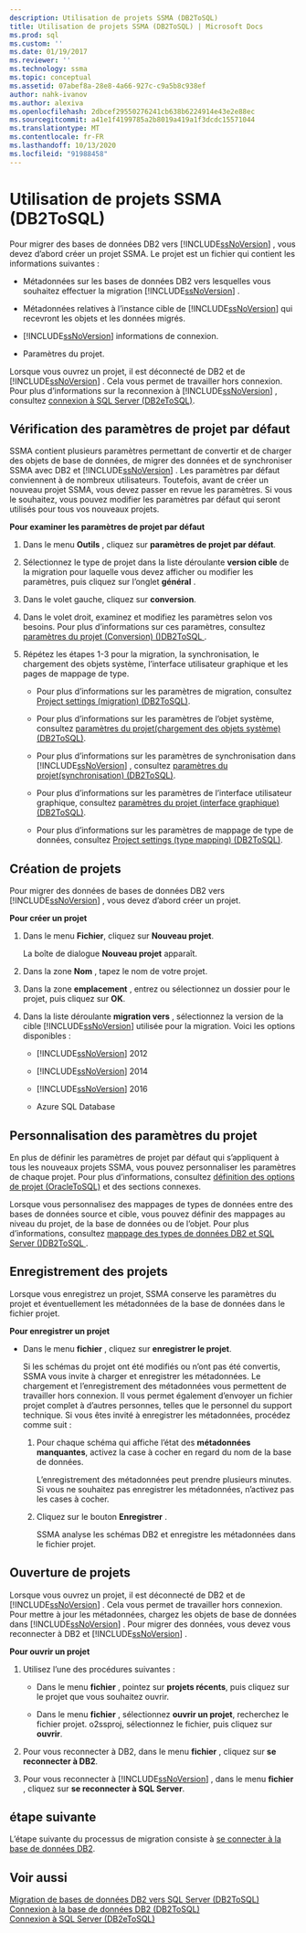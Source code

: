 ```yaml
---
description: Utilisation de projets SSMA (DB2ToSQL)
title: Utilisation de projets SSMA (DB2ToSQL) | Microsoft Docs
ms.prod: sql
ms.custom: ''
ms.date: 01/19/2017
ms.reviewer: ''
ms.technology: ssma
ms.topic: conceptual
ms.assetid: 07abef8a-28e8-4a66-927c-c9a5b8c938ef
author: nahk-ivanov
ms.author: alexiva
ms.openlocfilehash: 2dbcef29550276241cb638b6224914e43e2e88ec
ms.sourcegitcommit: a41e1f4199785a2b8019a419a1f3dcdc15571044
ms.translationtype: MT
ms.contentlocale: fr-FR
ms.lasthandoff: 10/13/2020
ms.locfileid: "91988458"
---
```

# <a name="working-with-ssma-projects-db2tosql"></a>Utilisation de projets SSMA (DB2ToSQL)
Pour migrer des bases de données DB2 vers [!INCLUDE[ssNoVersion](../../includes/ssnoversion-md.md)] , vous devez d’abord créer un projet SSMA. Le projet est un fichier qui contient les informations suivantes :  
  
-   Métadonnées sur les bases de données DB2 vers lesquelles vous souhaitez effectuer la migration [!INCLUDE[ssNoVersion](../../includes/ssnoversion-md.md)] .  
  
-   Métadonnées relatives à l’instance cible de [!INCLUDE[ssNoVersion](../../includes/ssnoversion-md.md)] qui recevront les objets et les données migrés.  
  
-   [!INCLUDE[ssNoVersion](../../includes/ssnoversion-md.md)] informations de connexion.  
  
-   Paramètres du projet.  
  
Lorsque vous ouvrez un projet, il est déconnecté de DB2 et de [!INCLUDE[ssNoVersion](../../includes/ssnoversion-md.md)] . Cela vous permet de travailler hors connexion. Pour plus d’informations sur la reconnexion à [!INCLUDE[ssNoVersion](../../includes/ssnoversion-md.md)] , consultez [connexion à SQL Server &#40;DB2eToSQL&#41;](../../ssma/db2/connecting-to-sql-server-db2etosql.md).  
  
## <a name="reviewing-default-project-settings"></a>Vérification des paramètres de projet par défaut  
SSMA contient plusieurs paramètres permettant de convertir et de charger des objets de base de données, de migrer des données et de synchroniser SSMA avec DB2 et [!INCLUDE[ssNoVersion](../../includes/ssnoversion-md.md)] . Les paramètres par défaut conviennent à de nombreux utilisateurs. Toutefois, avant de créer un nouveau projet SSMA, vous devez passer en revue les paramètres. Si vous le souhaitez, vous pouvez modifier les paramètres par défaut qui seront utilisés pour tous vos nouveaux projets.  
  
**Pour examiner les paramètres de projet par défaut**  
  
1.  Dans le menu **Outils** , cliquez sur **paramètres de projet par défaut**.  
  
2.  Sélectionnez le type de projet dans la liste déroulante **version cible** de la migration pour laquelle vous devez afficher ou modifier les paramètres, puis cliquez sur l’onglet **général** .  
  
3.  Dans le volet gauche, cliquez sur **conversion**.  
  
4.  Dans le volet droit, examinez et modifiez les paramètres selon vos besoins. Pour plus d’informations sur ces paramètres, consultez [paramètres du projet &#40;Conversion&#41; &#40;&#41;DB2ToSQL ](../../ssma/db2/project-settings-conversion-db2tosql.md).  
  
5.  Répétez les étapes 1-3 pour la migration, la synchronisation, le chargement des objets système, l’interface utilisateur graphique et les pages de mappage de type.  
  
    -   Pour plus d’informations sur les paramètres de migration, consultez [Project settings &#40;migration&#41; &#40;DB2ToSQL&#41;](../../ssma/db2/project-settings-migration-db2tosql.md).  
  
    -   Pour plus d’informations sur les paramètres de l’objet système, consultez [paramètres du projet&#40;chargement des objets système&#41; &#40;DB2ToSQL&#41;](../../ssma/db2/project-settings-loading-system-objects-db2tosql.md).  
  
    -   Pour plus d’informations sur les paramètres de synchronisation dans [!INCLUDE[ssNoVersion](../../includes/ssnoversion-md.md)] , consultez [paramètres du projet&#40;synchronisation&#41; &#40;DB2ToSQL&#41;](../../ssma/db2/project-settings-synchronization-db2tosql.md).  
  
    -   Pour plus d’informations sur les paramètres de l’interface utilisateur graphique, consultez [paramètres du projet &#40;interface graphique&#41; &#40;DB2ToSQL&#41;](../../ssma/db2/project-settings-gui-db2tosql.md).  
  
    -   Pour plus d’informations sur les paramètres de mappage de type de données, consultez [Project settings &#40;type mapping&#41; &#40;DB2ToSQL&#41;](../../ssma/db2/project-settings-type-mapping-db2tosql.md).  
  
## <a name="creating-new-projects"></a>Création de projets  
Pour migrer des données de bases de données DB2 vers [!INCLUDE[ssNoVersion](../../includes/ssnoversion-md.md)] , vous devez d’abord créer un projet.  
  
**Pour créer un projet**  
  
1.  Dans le menu **Fichier**, cliquez sur **Nouveau projet**.  
  
    La boîte de dialogue **Nouveau projet** apparaît.  
  
2.  Dans la zone **Nom** , tapez le nom de votre projet.  
  
3.  Dans la zone **emplacement** , entrez ou sélectionnez un dossier pour le projet, puis cliquez sur **OK**.  
  
4.  Dans la liste déroulante **migration vers** , sélectionnez la version de la cible [!INCLUDE[ssNoVersion](../../includes/ssnoversion-md.md)] utilisée pour la migration. Voici les options disponibles :  
  
    -   [!INCLUDE[ssNoVersion](../../includes/ssnoversion-md.md)] 2012  
  
    -   [!INCLUDE[ssNoVersion](../../includes/ssnoversion-md.md)] 2014  
  
    -   [!INCLUDE[ssNoVersion](../../includes/ssnoversion-md.md)] 2016  
  
    -   Azure SQL Database  
  
## <a name="customizing-project-settings"></a>Personnalisation des paramètres du projet  
En plus de définir les paramètres de projet par défaut qui s’appliquent à tous les nouveaux projets SSMA, vous pouvez personnaliser les paramètres de chaque projet. Pour plus d’informations, consultez [définition des options de projet &#40;OracleToSQL&#41;](../../ssma/oracle/setting-project-options-oracletosql.md) et des sections connexes.  
  
Lorsque vous personnalisez des mappages de types de données entre des bases de données source et cible, vous pouvez définir des mappages au niveau du projet, de la base de données ou de l’objet. Pour plus d’informations, consultez [mappage des types de données DB2 et SQL Server &#40;&#41;DB2ToSQL ](../../ssma/db2/mapping-db2-and-sql-server-data-types-db2tosql.md).  
  
## <a name="saving-projects"></a>Enregistrement des projets  
Lorsque vous enregistrez un projet, SSMA conserve les paramètres du projet et éventuellement les métadonnées de la base de données dans le fichier projet.  
  
**Pour enregistrer un projet**  
  
-   Dans le menu **fichier** , cliquez sur **enregistrer le projet**.  
  
    Si les schémas du projet ont été modifiés ou n’ont pas été convertis, SSMA vous invite à charger et enregistrer les métadonnées. Le chargement et l’enregistrement des métadonnées vous permettent de travailler hors connexion. Il vous permet également d’envoyer un fichier projet complet à d’autres personnes, telles que le personnel du support technique. Si vous êtes invité à enregistrer les métadonnées, procédez comme suit :  
  
    1.  Pour chaque schéma qui affiche l’état des **métadonnées manquantes**, activez la case à cocher en regard du nom de la base de données.  
  
        L’enregistrement des métadonnées peut prendre plusieurs minutes. Si vous ne souhaitez pas enregistrer les métadonnées, n’activez pas les cases à cocher.  
  
    2.  Cliquez sur le bouton **Enregistrer** .  
  
        SSMA analyse les schémas DB2 et enregistre les métadonnées dans le fichier projet.  
  
## <a name="opening-projects"></a>Ouverture de projets  
Lorsque vous ouvrez un projet, il est déconnecté de DB2 et de [!INCLUDE[ssNoVersion](../../includes/ssnoversion-md.md)] . Cela vous permet de travailler hors connexion. Pour mettre à jour les métadonnées, chargez les objets de base de données dans [!INCLUDE[ssNoVersion](../../includes/ssnoversion-md.md)] . Pour migrer des données, vous devez vous reconnecter à DB2 et [!INCLUDE[ssNoVersion](../../includes/ssnoversion-md.md)] .  
  
**Pour ouvrir un projet**  
  
1.  Utilisez l’une des procédures suivantes :  
  
    -   Dans le menu **fichier** , pointez sur **projets récents**, puis cliquez sur le projet que vous souhaitez ouvrir.  
  
    -   Dans le menu **fichier** , sélectionnez **ouvrir un projet**, recherchez le fichier projet. o2ssproj, sélectionnez le fichier, puis cliquez sur **ouvrir**.  
  
2.  Pour vous reconnecter à DB2, dans le menu **fichier** , cliquez sur **se reconnecter à DB2**.  
  
3.  Pour vous reconnecter à [!INCLUDE[ssNoVersion](../../includes/ssnoversion-md.md)] , dans le menu **fichier** , cliquez sur **se reconnecter à SQL Server**.  
  
## <a name="next-step"></a>étape suivante  
L’étape suivante du processus de migration consiste à [se connecter à la base de données DB2](./connecting-to-db2-database-db2tosql.md).  
  
## <a name="see-also"></a>Voir aussi  
[Migration de bases de données DB2 vers SQL Server &#40;DB2ToSQL&#41;](../../ssma/db2/migrating-db2-databases-to-sql-server-db2tosql.md)  
[Connexion à la base de données DB2 &#40;DB2ToSQL&#41;](../../ssma/db2/connecting-to-db2-database-db2tosql.md)  
[Connexion à SQL Server &#40;DB2eToSQL&#41;](../../ssma/db2/connecting-to-sql-server-db2etosql.md)  
